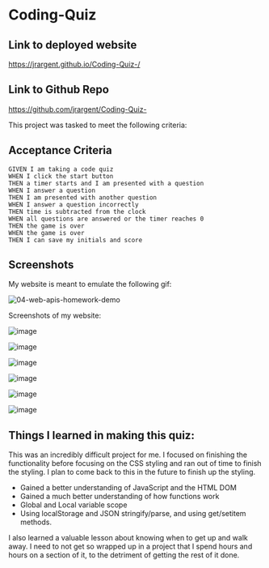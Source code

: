 # Coding-Quiz


## Link to deployed website

https://jrargent.github.io/Coding-Quiz-/

## Link to Github Repo

https://github.com/jrargent/Coding-Quiz-


This project was tasked to meet the following criteria:

## Acceptance Criteria

```
GIVEN I am taking a code quiz
WHEN I click the start button
THEN a timer starts and I am presented with a question
WHEN I answer a question
THEN I am presented with another question
WHEN I answer a question incorrectly
THEN time is subtracted from the clock
WHEN all questions are answered or the timer reaches 0
THEN the game is over
WHEN the game is over
THEN I can save my initials and score
```

## Screenshots

My website is meant to emulate the following gif:

![04-web-apis-homework-demo](https://user-images.githubusercontent.com/109035732/185816985-66118420-a9d0-4e70-a26b-bc1eea1aadff.gif)


Screenshots of my website:

![image](https://user-images.githubusercontent.com/109035732/186514041-3eb41741-bc3a-46a0-b3a9-7648ddc525b9.png)

![image](https://user-images.githubusercontent.com/109035732/186514085-d11567bd-0c30-4598-a577-f87504ed7a80.png)

![image](https://user-images.githubusercontent.com/109035732/186514115-f7096c58-babb-4f8a-8505-8fbc0349a344.png)

![image](https://user-images.githubusercontent.com/109035732/186514137-05043a3e-84c6-44e1-bc71-1c68e0307705.png)

![image](https://user-images.githubusercontent.com/109035732/186514168-ad6bdd90-00ad-457f-ac59-2f9117d0ec39.png)

![image](https://user-images.githubusercontent.com/109035732/186514192-7ca9f8a7-9c4a-470c-8366-a9bbec213c46.png)




## Things I learned in making this quiz:
 This was an incredibly difficult project for me. I focused on finishing the functionality before focusing on the CSS styling and ran out of time to finish the styling. I plan to come back to this in the future to finish up the styling. 
 
 - Gained a better understanding of JavaScript and the HTML DOM
 - Gained a much better understanding of how functions work
 - Global and Local variable scope
 - Using localStorage and JSON stringify/parse, and using get/setitem methods. 

I also learned a valuable lesson about knowing when to get up and walk away. I need to not get so wrapped up in a project that I spend hours and hours on a section of it, to the detriment of getting the rest of it done. 
